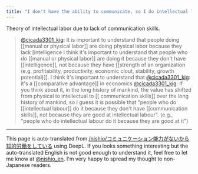 ```yaml
---
title: "I don't have the ability to communicate, so I do intellectual labor."
---
```


Theory of intellectual labor due to lack of communication skills.
> [@cicada3301_kig](https://twitter.com/cicada3301_kig/status/1653431974927941632): It is important to understand that people doing [[manual or physical labor]] are doing physical labor because they lack [intelligence I think it's important to understand that people who do [[manual or physical labor]] are doing it because they don't have [[intelligence]], not because they have [[strength of an organization (e.g. profitability, productivity, economic clout, stability, growth potential)]]. I think it's important to understand that
> [@cicada3301_kig](https://twitter.com/cicada3301_kig/status/1653432061418704896?s=20): it's a [[comparative advantage]] in economics
> [@cicada3301_kig](https://twitter.com/cicada3301_kig/status/1653436570480029697?s=46&t=gkSZtjGEtUZPO0JCzBxCBw): If you think about it, in the long history of mankind, the value has shifted from physical to intellectual to [[ communication skills]] over the long history of mankind, so I guess it is possible that "people who do [[intellectual labour]] do it because they don't have [[communication skills]], not because they are good at intellectual labour". (e.g., "people who do intellectual labour do it because they are good at it")


---
This page is auto-translated from [/nishio/コミュニケーション能力がないから知的労働をしている](https://scrapbox.io/nishio/コミュニケーション能力がないから知的労働をしている) using DeepL. If you looks something interesting but the auto-translated English is not good enough to understand it, feel free to let me know at [@nishio_en](https://twitter.com/nishio_en). I'm very happy to spread my thought to non-Japanese readers.